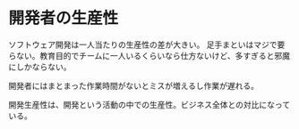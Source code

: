 # 開発者の生産性

ソフトウェア開発は一人当たりの生産性の差が大きい。
足手まといはマジで要らない。教育目的でチームに一人いるくらいなら仕方ないけど、多すぎると邪魔にしかならない。

開発者にはまとまった作業時間がないとミスが増えるし作業が遅れる。

開発生産性は、開発という活動の中での生産性。ビジネス全体との対比になっている。
